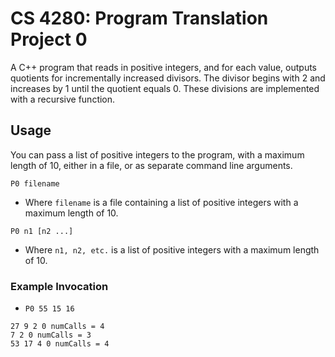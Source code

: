 # CS 4280: Program Translation Project 0

A C++ program that reads in positive integers, and for each value, outputs quotients for incrementally increased divisors. The divisor begins with 2 and increases by 1 until the quotient equals 0. These divisions are implemented with a recursive function.

## Usage
You can pass a list of positive integers to the program, with a maximum length of 10, either in a file, or as separate command line arguments.

`P0 filename`

* Where `filename` is a file containing a list of positive integers with a maximum length of 10.

`P0 n1 [n2 ...]`

* Where `n1, n2, etc.` is a list of positive integers with a maximum length of 10.

### Example Invocation

* `P0 55 15 16`

```
27 9 2 0 numCalls = 4
7 2 0 numCalls = 3
53 17 4 0 numCalls = 4
```

